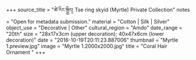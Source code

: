+++
source_title = "ཚེ་རིང་སྐྱྱིད། Tse ring skyid (Myrtle) Private Collection"
notes = "Open for metadata submission."
material = "Cotton | Silk | Silver"
object_use = "Decorative | Other"
cultural_region = "Amdo"
date_range = "20th"
size = "28x17x3cm (upper decoration); 40x47x6cm (lower decoration)"
date = "2016-10-19T20:11:23.887006"
thumbnail = "Myrtle 1.preview.jpg"
image = "Myrtle 1.2000x2000.jpg"
title = "Coral Hair Ornament "
+++
